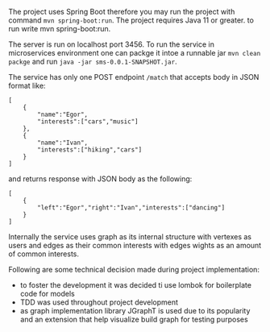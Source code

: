 The project uses Spring Boot therefore you may run the project 
with command ```mvn spring-boot:run```. The project requires Java 11 or greater.
to run write mvn spring-boot:run.

The server is run on localhost port 3456. 
To run the service in microservices environment one can packge it intoe a runnable jar
```mvn clean packge``` and run ```java -jar sms-0.0.1-SNAPSHOT.jar```.

The service has only one POST endpoint ```/match``` that accepts body in JSON format like:

```
[
    {
        "name":"Egor",
        "interests":["cars","music"]
    },
    {
        "name":"Ivan",
        "interests":["hiking","cars"]
    }
]
```

and returns response with JSON body as the following:

```
[
    {
        "left":"Egor","right":"Ivan","interests":["dancing"]
    }
]
```

Internally the service uses graph as its internal structure 
with vertexes as users and edges as their common interests 
with edges wights as an amount of common interests.

Following are some technical decision made during project implementation:
- to foster the development it was decided ti use lombok for boilerplate code for models
- TDD was used throughout project development
- as graph implementation library JGraphT is used due to its popularity 
and an extension that help visualize build graph for testing purposes
